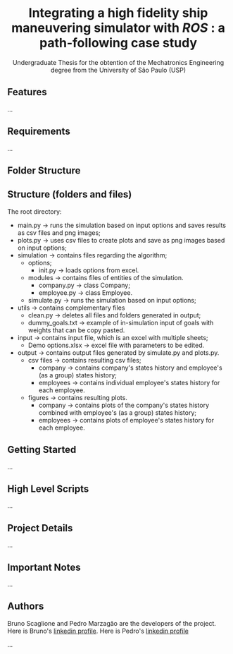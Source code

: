 <h1 align="center">
Integrating a high fidelity ship maneuvering simulator with <i>ROS</i> : a path-following case study
</h1>

<p align="center">
    Undergraduate Thesis for the obtention of the Mechatronics Engineering degree from the University of São Paulo (USP)
</p>

## Features

...

## Requirements

...

## Folder Structure

## Structure (folders and files)

The root directory:
  - main.py &#8594; runs the simulation based on input options and saves results as csv files and png images;
  - plots.py &#8594; uses csv files to create plots and save as png images based on input options;
  - simulation &#8594; contains files regarding the algorithm;
      - options;
          - init.py &#8594; loads options from excel.
      - modules &#8594; contains files of entities of the simulation.
          - company.py &#8594; class Company;
          - employee.py &#8594; class Employee.
      - simulate.py &#8594; runs the simulation based on input options;
  - utils &#8594; contains complementary files
      - clean.py &#8594; deletes all files and folders generated in output;
      - dummy_goals.txt &#8594; example of in-simulation input of goals with weights that can be copy pasted.
  - input &#8594; contains input file, which is an excel with multiple sheets;
      - Demo options.xlsx &#8594; excel file with parameters to be edited.
  - output &#8594; contains output files generated by simulate.py and plots.py.
      - csv files &#8594; contains resulting csv files;
          - company &#8594; contains company's states history and employee's (as a group) states history;
          - employees &#8594; contains individual employee's states history for each employee.
      - figures  &#8594; contains resulting plots.
          - company &#8594; contains plots of the company's states history combined with employee's (as a group) states history;
          - employees &#8594; contains plots of employee's states history for each employee.

## Getting Started

...

## High Level Scripts

...

## Project Details

...

## Important Notes

...

## Authors

Bruno Scaglione and Pedro Marzagão are the developers of the project. Here is Bruno's [linkedin profile](https://www.linkedin.com/in/bruno-scaglione-4412a0165/). Here is Pedro's [linkedin profile](https://www.linkedin.com/in/pedro-marzagao/)

...
